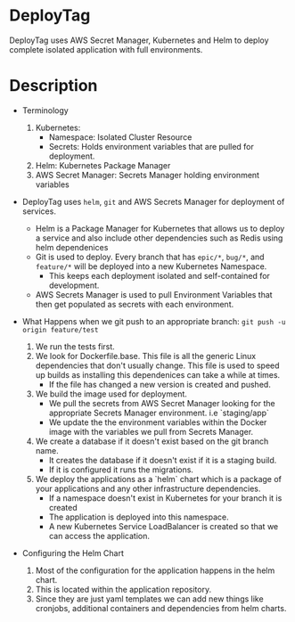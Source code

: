 # DeployTag

DeployTag uses AWS Secret Manager, Kubernetes and Helm to deploy complete
isolated application with full environments.

# Description

-   Terminology
    1.  Kubernetes:
        -   Namespace: Isolated Cluster Resource
        -   Secrets: Holds environment variables that are pulled for
            deployment.
    2.  Helm: Kubernetes Package Manager
    3.  AWS Secret Manager: Secrets Manager holding environment
        variables

-   DeployTag uses `helm`, `git` and AWS Secrets Manager for
    deployment of services.
    -   Helm is a Package Manager for Kubernetes that allows us to
        deploy a service and also include other dependencies such as
        Redis using helm dependenices
    -   Git is used to deploy. Every branch that has `epic/*`,
        `bug/*`, and `feature/*` will be deployed into a new
        Kubernetes Namespace.
        -   This keeps each deployment isolated and self-contained for
            development.
    -   AWS Secrets Manager is used to pull Environment Variables that
        then get populated as secrets with each environment.
-   What Happens when we git push to an appropriate branch: `git push -u origin feature/test`
    1.  We run the tests first.
    2.  We look for Dockerfile.base. This file is all the generic Linux
        dependencies that don't usually change. This file is used to
        speed up builds as installing this dependenices can take a while
        at times.
        -   If the file has changed a new version is created and pushed.
    3.  We build the image used for deployment.
        -   We pull the secrets from AWS Secret Manager looking for the
            appropriate Secrets Manager environment. i.e \`staging/app\`
        -   We update the the environment variables within the Docker
            image with the variables we pull from Secrets Manager.
    4.  We create a database if it doesn't exist based on the git branch
        name.
        -   It creates the database if it doesn't exist if it is a
            staging build.
        -   If it is configured it runs the migrations.
    5.  We deploy the applications as a \`helm\` chart which is a
        package of your applications and any other infrastructure
        dependencies.
        -   If a namespace doesn't exist in Kubernetes for your branch
            it is created
        -   The application is deployed into this namespace.
        -   A new Kubernetes Service LoadBalancer is created so that we
            can access the application.
-   Configuring the Helm Chart
    1.  Most of the configuration for the application happens in the
        helm chart.
    2. This is located within the application repository.
    3. Since they are just yaml templates we can add new things like
        cronjobs, additional containers and dependencies from helm
        charts.
